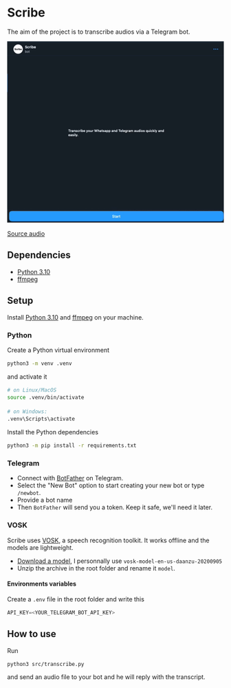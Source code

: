 # Scribe

The aim of the project is to transcribe audios via a Telegram bot.

![gif](assets/gif.gif)

[Source audio](https://audio-lingua.ac-versailles.fr/spip.php?article8774)

## Dependencies

- [Python 3.10](https://www.python.org/downloads/release/python-31011/)
- [ffmpeg](https://www.ffmpeg.org/download.html)

## Setup

Install [Python 3.10](https://www.python.org/downloads/release/python-31011/) and [ffmpeg](https://www.ffmpeg.org/download.html) on your machine.

### Python

Create a Python virtual environment

```sh
python3 -m venv .venv
```

and activate it

```sh
# on Linux/MacOS
source .venv/bin/activate

# on Windows:
.venv\Scripts\activate
```

Install the Python dependencies

```sh
python3 -m pip install -r requirements.txt
```

### Telegram

- Connect with [BotFather](https://telegram.me/BotFather) on Telegram.
- Select the "New Bot" option to start creating your new bot or type `/newbot`.
- Provide a bot name
- Then `BotFather` will send you a token. Keep it safe, we'll need it later.

### VOSK

Scribe uses [VOSK](https://alphacephei.com/vosk/), a speech recognition toolkit.
It works offline and the models are lightweight.

- [Download a model](https://alphacephei.com/vosk/models), I personnally use `vosk-model-en-us-daanzu-20200905`
- Unzip the archive in the root folder and rename it `model`.

#### Environments variables

Create a `.env` file in the root folder and write this

```js
API_KEY=<YOUR_TELEGRAM_BOT_API_KEY>
```

## How to use

Run

```sh
python3 src/transcribe.py
```

and send an audio file to your bot and he will reply with the transcript.
